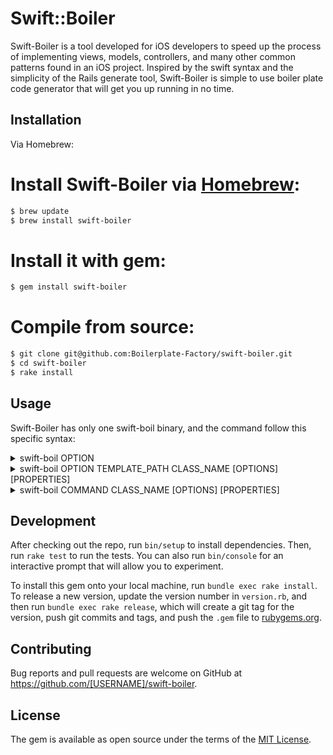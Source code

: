 # Swift::Boiler

Swift-Boiler is a tool developed for iOS developers to speed up the process of implementing views, models, controllers, and many other common patterns found in an iOS project. Inspired by the swift syntax and the simplicity of the Rails generate tool, Swift-Boiler is simple to use boiler plate code generator that will get you up running in no time.

## Installation

Via Homebrew:

# Install Swift-Boiler via [Homebrew](http://brew.sh):

```sh
$ brew update
$ brew install swift-boiler
```

# Install it with gem:

```sh
$ gem install swift-boiler
```

# Compile from source:

```sh
$ git clone git@github.com:Boilerplate-Factory/swift-boiler.git
$ cd swift-boiler
$ rake install
```

## Usage

Swift-Boiler has only one swift-boil binary, and the command follow this specific syntax:
<details>
<summary>swift-boil OPTION</summary>
```sh
eg. swift-boil --help
```
</details>
<details>
<summary>swift-boil OPTION TEMPLATE_PATH CLASS_NAME [OPTIONS] [PROPERTIES]</summary>
```sh
$ swift-boil -t /Desktop/mytemplate.mustache MyView label:UILabel
$ swift-boil -t /Desktop/mytemplate.mustache MyView -d label:UILabel
```
</details>
<details>
<summary>swift-boil COMMAND CLASS_NAME [OPTIONS] [PROPERTIES]</summary>
```sh
$ swift-boil view MyView label:UILabel 
$ swift-boil view MyView -d label:UILabel
```
</details>

## Development

After checking out the repo, run `bin/setup` to install dependencies. Then, run `rake test` to run the tests. You can also run `bin/console` for an interactive prompt that will allow you to experiment.

To install this gem onto your local machine, run `bundle exec rake install`. To release a new version, update the version number in `version.rb`, and then run `bundle exec rake release`, which will create a git tag for the version, push git commits and tags, and push the `.gem` file to [rubygems.org](https://rubygems.org).

## Contributing

Bug reports and pull requests are welcome on GitHub at https://github.com/[USERNAME]/swift-boiler.


## License

The gem is available as open source under the terms of the [MIT License](http://opensource.org/licenses/MIT).

